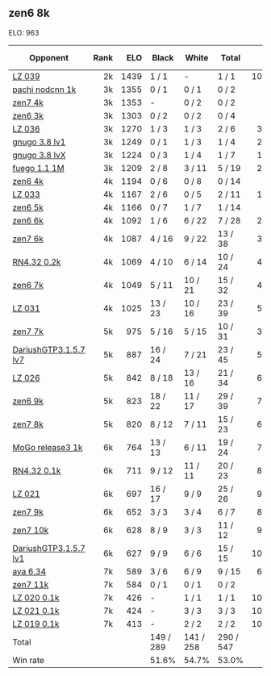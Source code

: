 ## zen6 8k ##

ELO: 963

Opponent | Rank | ELO | Black | White | Total | Win rate
---------|-----:|----:|-------|-------|-------|-------:
[LZ 039](LZ%20039.md) | 2k | 1439 | 1 / 1 | - | 1 / 1 | 100.0%
[pachi nodcnn 1k](pachi%20nodcnn%201k.md) | 3k | 1355 | 0 / 1 | 0 / 1 | 0 / 2 | 0.0%
[zen7 4k](zen7%204k.md) | 3k | 1353 | - | 0 / 2 | 0 / 2 | 0.0%
[zen6 3k](zen6%203k.md) | 3k | 1303 | 0 / 2 | 0 / 2 | 0 / 4 | 0.0%
[LZ 036](LZ%20036.md) | 3k | 1270 | 1 / 3 | 1 / 3 | 2 / 6 | 33.3%
[gnugo 3.8 lv1](gnugo%203.8%20lv1.md) | 3k | 1249 | 0 / 1 | 1 / 3 | 1 / 4 | 25.0%
[gnugo 3.8 lvX](gnugo%203.8%20lvX.md) | 3k | 1224 | 0 / 3 | 1 / 4 | 1 / 7 | 14.3%
[fuego 1.1 1M](fuego%201.1%201M.md) | 3k | 1209 | 2 / 8 | 3 / 11 | 5 / 19 | 26.3%
[zen6 4k](zen6%204k.md) | 4k | 1194 | 0 / 6 | 0 / 8 | 0 / 14 | 0.0%
[LZ 033](LZ%20033.md) | 4k | 1167 | 2 / 6 | 0 / 5 | 2 / 11 | 18.2%
[zen6 5k](zen6%205k.md) | 4k | 1166 | 0 / 7 | 1 / 7 | 1 / 14 | 7.1%
[zen6 6k](zen6%206k.md) | 4k | 1092 | 1 / 6 | 6 / 22 | 7 / 28 | 25.0%
[zen7 6k](zen7%206k.md) | 4k | 1087 | 4 / 16 | 9 / 22 | 13 / 38 | 34.2%
[RN4.32 0.2k](RN4.32%200.2k.md) | 4k | 1069 | 4 / 10 | 6 / 14 | 10 / 24 | 41.7%
[zen6 7k](zen6%207k.md) | 4k | 1049 | 5 / 11 | 10 / 21 | 15 / 32 | 46.9%
[LZ 031](LZ%20031.md) | 4k | 1025 | 13 / 23 | 10 / 16 | 23 / 39 | 59.0%
[zen7 7k](zen7%207k.md) | 5k | 975 | 5 / 16 | 5 / 15 | 10 / 31 | 32.3%
[DariushGTP3.1.5.7 lv7](DariushGTP3.1.5.7%20lv7.md) | 5k | 887 | 16 / 24 | 7 / 21 | 23 / 45 | 51.1%
[LZ 026](LZ%20026.md) | 5k | 842 | 8 / 18 | 13 / 16 | 21 / 34 | 61.8%
[zen6 9k](zen6%209k.md) | 5k | 823 | 18 / 22 | 11 / 17 | 29 / 39 | 74.4%
[zen7 8k](zen7%208k.md) | 5k | 820 | 8 / 12 | 7 / 11 | 15 / 23 | 65.2%
[MoGo release3 1k](MoGo%20release3%201k.md) | 6k | 764 | 13 / 13 | 6 / 11 | 19 / 24 | 79.2%
[RN4.32 0.1k](RN4.32%200.1k.md) | 6k | 711 | 9 / 12 | 11 / 11 | 20 / 23 | 87.0%
[LZ 021](LZ%20021.md) | 6k | 697 | 16 / 17 | 9 / 9 | 25 / 26 | 96.2%
[zen7 9k](zen7%209k.md) | 6k | 652 | 3 / 3 | 3 / 4 | 6 / 7 | 85.7%
[zen7 10k](zen7%2010k.md) | 6k | 628 | 8 / 9 | 3 / 3 | 11 / 12 | 91.7%
[DariushGTP3.1.5.7 lv1](DariushGTP3.1.5.7%20lv1.md) | 6k | 627 | 9 / 9 | 6 / 6 | 15 / 15 | 100.0%
[aya 6.34](aya%206.34.md) | 7k | 589 | 3 / 6 | 6 / 9 | 9 / 15 | 60.0%
[zen7 11k](zen7%2011k.md) | 7k | 584 | 0 / 1 | 0 / 1 | 0 / 2 | 0.0%
[LZ 020 0.1k](LZ%20020%200.1k.md) | 7k | 426 | - | 1 / 1 | 1 / 1 | 100.0%
[LZ 021 0.1k](LZ%20021%200.1k.md) | 7k | 424 | - | 3 / 3 | 3 / 3 | 100.0%
[LZ 019 0.1k](LZ%20019%200.1k.md) | 7k | 413 | - | 2 / 2 | 2 / 2 | 100.0%
Total | | | 149 / 289 | 141 / 258 | 290 / 547 | 
Win rate| | | 51.6% | 54.7% | 53.0% | 

